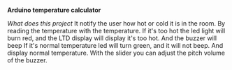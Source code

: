 **Arduino temperature calculator** 



*What does this project*
It notify the user  how hot or cold it is in the room.
By reading the temperature with the temperature.
If it's too hot the led light will burn red, and the LTD display will display it's too hot.
And the buzzer will beep
If it's normal temperature led will turn green, and it will not beep.
And display normal temperature. With the slider you can adjust the pitch volume of the buzzer.
